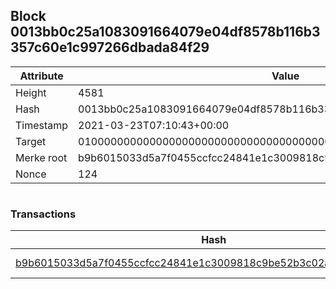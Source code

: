 ## Block 0013bb0c25a1083091664079e04df8578b116b3357c60e1c997266dbada84f29

Attribute | Value
--- | ---
Height | 4581
Hash | 0013bb0c25a1083091664079e04df8578b116b3357c60e1c997266dbada84f29
Timestamp | 2021-03-23T07:10:43+00:00
Target | 0100000000000000000000000000000000000000000000000000000000000000
Merke root | b9b6015033d5a7f0455ccfcc24841e1c3009818c9be52b3c02ac0d90080128da
Nonce | 124

```

```

### Transactions

Hash | Amount
--- | ---
[b9b6015033d5a7f0455ccfcc24841e1c3009818c9be52b3c02ac0d90080128da](b9b6015033d5a7f0455ccfcc24841e1c3009818c9be52b3c02ac0d90080128da.md) | 10.00000000 SKEPTI 
